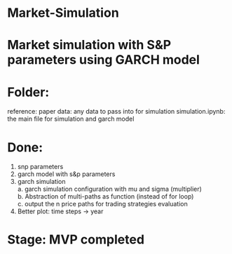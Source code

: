 # Market-Simulation

# Market simulation with S&P parameters using GARCH model

# Folder: 
reference: paper
data: any data to pass into for simulation
simulation.ipynb: the main file for simulation and garch model

# Done: 
1. snp parameters
2. garch model with s&p parameters
3. garch simulation <br />
 a. garch simulation configuration with mu and sigma (multiplier) <br />
 b. Abstraction of multi-paths as function (instead of for loop) <br />
 c. output the n price paths for trading strategies evaluation <br />
4. Better plot: time steps -> year

# Stage: MVP completed
